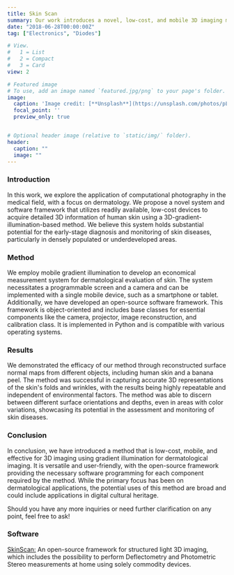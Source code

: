 ```yaml
---
title: Skin Scan
summary: Our work introduces a novel, low-cost, and mobile 3D imaging method utilizing gradient illumination, specifically designed for effective dermatological evaluation, potentially revolutionizing early diagnosis and monitoring of skin diseases using everyday devices.
date: "2018-06-28T00:00:00Z"
tag: ["Electronics", "Diodes"]

# View.
#   1 = List
#   2 = Compact
#   3 = Card
view: 2

# Featured image
# To use, add an image named `featured.jpg/png` to your page's folder.
image:
  caption: 'Image credit: [**Unsplash**](https://unsplash.com/photos/pLCdAaMFLTE)'
  focal_point: ''
  preview_only: true


# Optional header image (relative to `static/img/` folder).
header:
  caption: ""
  image: ""
---
```


### Introduction
In this work, we explore the application of computational photography in the medical field, with a focus on dermatology. We propose a novel system and software framework that utilizes readily available, low-cost devices to acquire detailed 3D information of human skin using a 3D-gradient-illumination-based method. We believe this system holds substantial potential for the early-stage diagnosis and monitoring of skin diseases, particularly in densely populated or underdeveloped areas.

### Method
We employ mobile gradient illumination to develop an economical measurement system for dermatological evaluation of skin. The system necessitates a programmable screen and a camera and can be implemented with a single mobile device, such as a smartphone or tablet. Additionally, we have developed an open-source software framework. This framework is object-oriented and includes base classes for essential components like the camera, projector, image reconstruction, and calibration class. It is implemented in Python and is compatible with various operating systems.

### Results
We demonstrated the efficacy of our method through reconstructed surface normal maps from different objects, including human skin and a banana peel. The method was successful in capturing accurate 3D representations of the skin's folds and wrinkles, with the results being highly repeatable and independent of environmental factors. The method was able to discern between different surface orientations and depths, even in areas with color variations, showcasing its potential in the assessment and monitoring of skin diseases.

### Conclusion
In conclusion, we have introduced a method that is low-cost, mobile, and effective for 3D imaging using gradient illumination for dermatological imaging. It is versatile and user-friendly, with the open-source framework providing the necessary software programming for each component required by the method. While the primary focus has been on dermatological applications, the potential uses of this method are broad and could include applications in digital cultural heritage.

Should you have any more inquiries or need further clarification on any point, feel free to ask!

### Software

[SkinScan:](https://github.com/merlzbert/SkinScan) An open-source framework for structured light 3D imaging, which includes the possibility to perform Deflectometry and Photometric Stereo measurements at home using solely commodity devices.